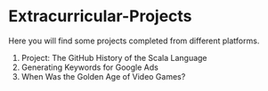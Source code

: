 # Extracurricular-Projects

Here you will find some projects completed from different platforms.

1. Project: The GitHub History of the Scala Language
2. Generating Keywords for Google Ads
3. When Was the Golden Age of Video Games?
